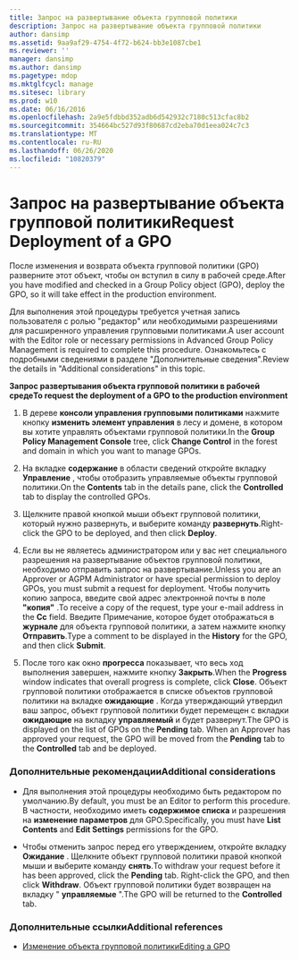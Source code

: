 ```yaml
---
title: Запрос на развертывание объекта групповой политики
description: Запрос на развертывание объекта групповой политики
author: dansimp
ms.assetid: 9aa9af29-4754-4f72-b624-bb3e1087cbe1
ms.reviewer: ''
manager: dansimp
ms.author: dansimp
ms.pagetype: mdop
ms.mktglfcycl: manage
ms.sitesec: library
ms.prod: w10
ms.date: 06/16/2016
ms.openlocfilehash: 2a9e5fdbbd352adb6d542932c7180c513cfac8b2
ms.sourcegitcommit: 354664bc527d93f80687cd2eba70d1eea024c7c3
ms.translationtype: MT
ms.contentlocale: ru-RU
ms.lasthandoff: 06/26/2020
ms.locfileid: "10820379"
---
```

# <span data-ttu-id="2b61d-103">Запрос на развертывание объекта групповой политики</span><span class="sxs-lookup"><span data-stu-id="2b61d-103">Request Deployment of a GPO</span></span>


<span data-ttu-id="2b61d-104">После изменения и возврата объекта групповой политики (GPO) разверните этот объект, чтобы он вступил в силу в рабочей среде.</span><span class="sxs-lookup"><span data-stu-id="2b61d-104">After you have modified and checked in a Group Policy object (GPO), deploy the GPO, so it will take effect in the production environment.</span></span>

<span data-ttu-id="2b61d-105">Для выполнения этой процедуры требуется учетная запись пользователя с ролью "редактор" или необходимыми разрешениями для расширенного управления групповыми политиками.</span><span class="sxs-lookup"><span data-stu-id="2b61d-105">A user account with the Editor role or necessary permissions in Advanced Group Policy Management is required to complete this procedure.</span></span> <span data-ttu-id="2b61d-106">Ознакомьтесь с подробными сведениями в разделе "Дополнительные сведения".</span><span class="sxs-lookup"><span data-stu-id="2b61d-106">Review the details in "Additional considerations" in this topic.</span></span>

**<span data-ttu-id="2b61d-107">Запрос развертывания объекта групповой политики в рабочей среде</span><span class="sxs-lookup"><span data-stu-id="2b61d-107">To request the deployment of a GPO to the production environment</span></span>**

1.  <span data-ttu-id="2b61d-108">В дереве **консоли управления групповыми политиками** нажмите кнопку **изменить элемент управления** в лесу и домене, в котором вы хотите управлять объектами групповой политики.</span><span class="sxs-lookup"><span data-stu-id="2b61d-108">In the **Group Policy Management Console** tree, click **Change Control** in the forest and domain in which you want to manage GPOs.</span></span>

2.  <span data-ttu-id="2b61d-109">На вкладке **содержание** в области сведений откройте вкладку **Управление** , чтобы отобразить управляемые объекты групповой политики.</span><span class="sxs-lookup"><span data-stu-id="2b61d-109">On the **Contents** tab in the details pane, click the **Controlled** tab to display the controlled GPOs.</span></span>

3.  <span data-ttu-id="2b61d-110">Щелкните правой кнопкой мыши объект групповой политики, который нужно развернуть, и выберите команду **развернуть**.</span><span class="sxs-lookup"><span data-stu-id="2b61d-110">Right-click the GPO to be deployed, and then click **Deploy**.</span></span>

4.  <span data-ttu-id="2b61d-111">Если вы не являетесь администратором или у вас нет специального разрешения на развертывание объектов групповой политики, необходимо отправить запрос на развертывание.</span><span class="sxs-lookup"><span data-stu-id="2b61d-111">Unless you are an Approver or AGPM Administrator or have special permission to deploy GPOs, you must submit a request for deployment.</span></span> <span data-ttu-id="2b61d-112">Чтобы получить копию запроса, введите свой адрес электронной почты в поле **"копия"** .</span><span class="sxs-lookup"><span data-stu-id="2b61d-112">To receive a copy of the request, type your e-mail address in the **Cc** field.</span></span> <span data-ttu-id="2b61d-113">Введите Примечание, которое будет отображаться в **журнале** для объекта групповой политики, а затем нажмите кнопку **Отправить**.</span><span class="sxs-lookup"><span data-stu-id="2b61d-113">Type a comment to be displayed in the **History** for the GPO, and then click **Submit**.</span></span>

5.  <span data-ttu-id="2b61d-114">После того как окно **прогресса** показывает, что весь ход выполнения завершен, нажмите кнопку **Закрыть**.</span><span class="sxs-lookup"><span data-stu-id="2b61d-114">When the **Progress** window indicates that overall progress is complete, click **Close**.</span></span> <span data-ttu-id="2b61d-115">Объект групповой политики отображается в списке объектов групповой политики на вкладке **ожидающие** . Когда утверждающий утвердил ваш запрос, объект групповой политики будет перемещен с вкладки **ожидающие** на вкладку **управляемый** и будет развернут.</span><span class="sxs-lookup"><span data-stu-id="2b61d-115">The GPO is displayed on the list of GPOs on the **Pending** tab. When an Approver has approved your request, the GPO will be moved from the **Pending** tab to the **Controlled** tab and be deployed.</span></span>

### <span data-ttu-id="2b61d-116">Дополнительные рекомендации</span><span class="sxs-lookup"><span data-stu-id="2b61d-116">Additional considerations</span></span>

-   <span data-ttu-id="2b61d-117">Для выполнения этой процедуры необходимо быть редактором по умолчанию.</span><span class="sxs-lookup"><span data-stu-id="2b61d-117">By default, you must be an Editor to perform this procedure.</span></span> <span data-ttu-id="2b61d-118">В частности, необходимо иметь **содержимое списка** и разрешения на **изменение параметров** для GPO.</span><span class="sxs-lookup"><span data-stu-id="2b61d-118">Specifically, you must have **List Contents** and **Edit Settings** permissions for the GPO.</span></span>

-   <span data-ttu-id="2b61d-119">Чтобы отменить запрос перед его утверждением, откройте вкладку **Ожидание** . Щелкните объект групповой политики правой кнопкой мыши и выберите команду **снять**.</span><span class="sxs-lookup"><span data-stu-id="2b61d-119">To withdraw your request before it has been approved, click the **Pending** tab. Right-click the GPO, and then click **Withdraw**.</span></span> <span data-ttu-id="2b61d-120">Объект групповой политики будет возвращен на вкладку " **управляемые** ".</span><span class="sxs-lookup"><span data-stu-id="2b61d-120">The GPO will be returned to the **Controlled** tab.</span></span>

### <span data-ttu-id="2b61d-121">Дополнительные ссылки</span><span class="sxs-lookup"><span data-stu-id="2b61d-121">Additional references</span></span>

-   [<span data-ttu-id="2b61d-122">Изменение объекта групповой политики</span><span class="sxs-lookup"><span data-stu-id="2b61d-122">Editing a GPO</span></span>](editing-a-gpo.md)

 

 





